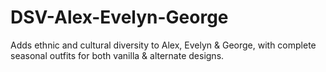 # DSV-Alex-Evelyn-George
 Adds ethnic and cultural diversity to Alex, Evelyn & George, with complete seasonal outfits for both vanilla & alternate designs.
